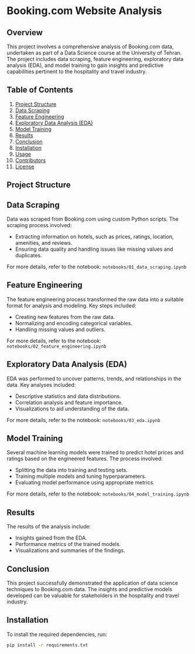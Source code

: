 # Booking.com Website Analysis

## Overview

This project involves a comprehensive analysis of Booking.com data, undertaken as part of a Data Science course at the University of Tehran. The project includes data scraping, feature engineering, exploratory data analysis (EDA), and model training to gain insights and predictive capabilities pertinent to the hospitality and travel industry.

## Table of Contents

1. [Project Structure](#project-structure)
2. [Data Scraping](#data-scraping)
3. [Feature Engineering](#feature-engineering)
4. [Exploratory Data Analysis (EDA)](#exploratory-data-analysis-eda)
5. [Model Training](#model-training)
6. [Results](#results)
7. [Conclusion](#conclusion)
8. [Installation](#installation)
9. [Usage](#usage)
10. [Contributors](#contributors)
11. [License](#license)

## Project Structure


## Data Scraping

Data was scraped from Booking.com using custom Python scripts. The scraping process involved:

- Extracting information on hotels, such as prices, ratings, location, amenities, and reviews.
- Ensuring data quality and handling issues like missing values and duplicates.

For more details, refer to the notebook: `notebooks/01_data_scraping.ipynb`

## Feature Engineering

The feature engineering process transformed the raw data into a suitable format for analysis and modeling. Key steps included:

- Creating new features from the raw data.
- Normalizing and encoding categorical variables.
- Handling missing values and outliers.

For more details, refer to the notebook: `notebooks/02_feature_engineering.ipynb`

## Exploratory Data Analysis (EDA)

EDA was performed to uncover patterns, trends, and relationships in the data. Key analyses included:

- Descriptive statistics and data distributions.
- Correlation analysis and feature importance.
- Visualizations to aid understanding of the data.

For more details, refer to the notebook: `notebooks/03_eda.ipynb`

## Model Training

Several machine learning models were trained to predict hotel prices and ratings based on the engineered features. The process involved:

- Splitting the data into training and testing sets.
- Training multiple models and tuning hyperparameters.
- Evaluating model performance using appropriate metrics.

For more details, refer to the notebook: `notebooks/04_model_training.ipynb`

## Results

The results of the analysis include:

- Insights gained from the EDA.
- Performance metrics of the trained models.
- Visualizations and summaries of the findings.

## Conclusion

This project successfully demonstrated the application of data science techniques to Booking.com data. The insights and predictive models developed can be valuable for stakeholders in the hospitality and travel industry.

## Installation

To install the required dependencies, run:

```bash
pip install -r requirements.txt
